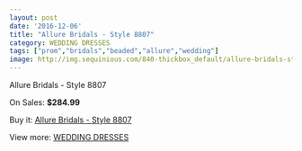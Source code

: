 ```yaml
---
layout: post
date: '2016-12-06'
title: "Allure Bridals - Style 8807"
category: WEDDING DRESSES
tags: ["prom","bridals","beaded","allure","wedding"]
image: http://img.sequinious.com/840-thickbox_default/allure-bridals-style-8807.jpg
---
```

Allure Bridals - Style 8807

On Sales: **$284.99**
<a href="https://www.sequinious.com/wedding-dresses/303-allure-bridals-style-8807.html"><amp-img layout="responsive" width="600" height="600" src="//img.sequinious.com/840-thickbox_default/allure-bridals-style-8807.jpg" alt="Allure Bridals - Style 8807 0" /></a>

Buy it: [Allure Bridals - Style 8807](https://www.sequinious.com/wedding-dresses/303-allure-bridals-style-8807.html "Allure Bridals - Style 8807")

View more: [WEDDING DRESSES](https://www.sequinious.com/2-wedding-dresses "WEDDING DRESSES")